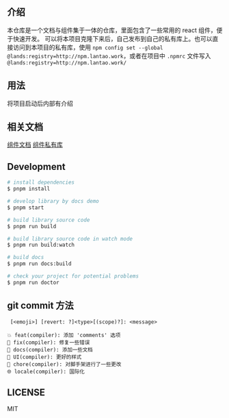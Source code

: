 ## 介绍

本仓库是一个文档与组件集于一体的仓库，里面包含了一些常用的 react 组件，便于快速开发。
可以将本项目克隆下来后，自己发布到自己的私有库上。也可以直接访问到本项目的私有库，使用 `npm config set --global @lands:registry=http://npm.lantao.work`，或者在项目中 `.npmrc` 文件写入 `@lands:registry=http://npm.lantao.work/`

## 用法

将项目启动后内部有介绍

## 相关文档

[组件文档](component.lantao.work)
[组件私有库](npm.lantao.work)

## Development

```bash
# install dependencies
$ pnpm install

# develop library by docs demo
$ pnpm start

# build library source code
$ pnpm run build

# build library source code in watch mode
$ pnpm run build:watch

# build docs
$ pnpm run docs:build

# check your project for potential problems
$ pnpm run doctor
```

## git commit 方法

```
 [<emoji>] [revert: ?]<type>[(scope)?]: <message>

💥 feat(compiler): 添加 'comments' 选项
🐛 fix(compiler): 修复一些错误
📝 docs(compiler): 添加一些文档
🌷 UI(compiler): 更好的样式
🏰 chore(compiler): 对脚手架进行了一些更改
🌐 locale(compiler): 国际化
```

## LICENSE

MIT

